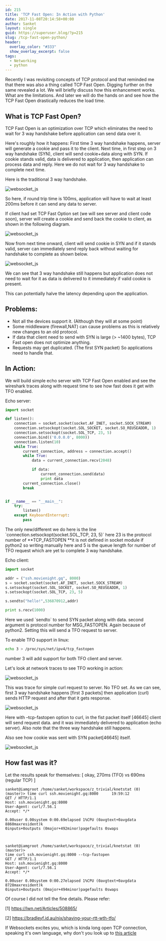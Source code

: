 ```yaml
---
id: 215
title: 'TCP Fast Open: In Action with Python'
date: 2017-11-08T20:14:58+00:00
author: Sanket
layout: single
guid: https://superuser.blog/?p=215
slug: /tcp-fast-open-python/
header:
  overlay_color: "#333"
  show_overlay_excerpt: false
tags:
  - Networking
  - python
---
```

Recently I was revisiting concepts of TCP protocol and that reminded me that there was also a thing called TCP Fast Open. Digging further on the same revealed a lot. We will briefly discuss how this enhancement works. What are the limitations. And later we will do the hands on and see how the TCP Fast Open drastically reduces the load time.

## What is TCP Fast Open?

TCP Fast Open is an optimization over TCP which eliminates the need to wait for 3 way handshake before application can send data over it.

Here's roughly how it happens: First time 3 way handshake happens, server will generate a cookie and pass it to the client. Next time, in first step on 3 way handshake (SYN), client will send cookie+data along with SYN. If cookie stands valid, data is delivered to application, then application can process data and reply. Here we do not wait for 3 way handshake to complete next time.

Here is the traditional 3 way handshake. 

![websocket_js](/wp-content/uploads/2017/11/3whs.png)


So here, if round trip time is 100ms, application will have to wait at least 200ms before it can send any data to server.

If client had set TCP Fast Option set (we will see server and client code soon), server will create a cookie and send back the cookie to client, as shown in the following diagram.


![websocket_js](/wp-content/uploads/2017/11/foc_creation.png)


Now from next time onward, client will send cookie in SYN and if it stands valid, server can immediately send reply back without waiting for handshake to complete as shown below.

![websocket_js](/wp-content/uploads/2017/11/foc_use.png)

We can see that 3 way handshake still happens but application does not need to wait for it as data is delivered to it immediately if valid cookie is present.

This can potentially halve the latency depending upon the application.

## Problems:

  * Not all the devices support it. (Although they will at some point)
  * Some middleware (firewall,NAT) can cause problems as this is relatively new changes to an old protocol.
  * If data that client need to send with SYN is large (> ~1400 bytes), TCP Fast open does not optimize anything.
  * Requests may get duplicated. (The first SYN packet) So applications need to handle that.

## In Action:

We will build simple echo server with TCP Fast Open enabled and see the wireshark traces along with request time to see how fast does it get with TFO enabled.

Echo server:

```python
import socket

def listen():
    connection = socket.socket(socket.AF_INET, socket.SOCK_STREAM)
    connection.setsockopt(socket.SOL_SOCKET, socket.SO_REUSEADDR, 1)
    connection.setsockopt(socket.SOL_TCP, 23, 5)
    connection.bind(('0.0.0.0', 8000))
    connection.listen(10)
    while True:
        current_connection, address = connection.accept()
        while True:
            data = current_connection.recv(2048)

            if data:
                current_connection.send(data)
                print data
	    current_connection.close()
	    break


if __name__ == "__main__":
    try:
        listen()
    except KeyboardInterrupt:
        pass
```

The only new/different we do here is the line \`connection.setsockopt(socket.SOL_TCP, 23, 5)\` here 23 is the protocol number of **TCP_FASTOPEN **it is not defined in socket module if python2 so writing manually here and 5 is the queue length for number of TFO request which are yet to complete 3 way handshake.

Echo client:

```python
import socket

addr = ("ssh.movienight.gq", 8000)
s = socket.socket(socket.AF_INET, socket.SOCK_STREAM)
s.setsockopt(socket.SOL_SOCKET, socket.SO_REUSEADDR, 1)
s.setsockopt(socket.SOL_TCP, 23, 5)

s.sendto("hello!",536870912,addr)

print s.recv(1000)
```

Here we used \`sendto\` to send SYN packet along with data. second argument is protocol number for MSG_FASTOPEN. Again because of python2. Setting this will send a TFO request to server.

To enable TFO support in linux:

```bash
echo 3 > /proc/sys/net/ipv4/tcp_fastopen
```

number 3 will add support for both TFO client and server.

Let's look at network traces to see TFO working in action:

![websocket_js](/wp-content/uploads/2017/11/normal_3way-768x73.png)

This was trace for simple curl request to server. No TFO set. As we can see, first 3 way handshake happens [first 3 packets] then application (curl) sends HTTP request and after that it gets response.


![websocket_js](/wp-content/uploads/2017/11/tfo_curl-768x207.png)

Here with &#8211;tcp-fastopen option to curl, in the fist packet itself [46645] client will send request data. and it was immediately delivered to application (echo server). Also note that the three way handshake still happens.

Also see how cookie was sent with SYN packet[46645] itself.

![websocket_js](/wp-content/uploads/2017/11/cookie_tfo-768x213.png)

## How fast was it?

Let the results speak for themselves: [ okay, 270ms (TFO) vs 690ms (regular TCP) ]

```shell
sanket@iamgroot /home/sanket/workspace/z_trivial/knetstat (0)  (master)> time curl ssh.movienight.gq:8000      19:59:12
GET / HTTP/1.1
Host: ssh.movienight.gq:8000
User-Agent: curl/7.56.1
Accept: */*

0.00user 0.00system 0:00.69elapsed 1%CPU (0avgtext+0avgdata 8860maxresident)k
0inputs+0outputs (0major+492minor)pagefaults 0swaps



sanket@iamgroot /home/sanket/workspace/z_trivial/knetstat (0)  (master)> 
time curl ssh.movienight.gq:8000 --tcp-fastopen
GET / HTTP/1.1
Host: ssh.movienight.gq:8000
User-Agent: curl/7.56.1
Accept: */*

0.00user 0.00system 0:00.27elapsed 1%CPU (0avgtext+0avgdata 8728maxresident)k
0inputs+0outputs (0major+494minor)pagefaults 0swaps
```


Of course I did not tell the fine details. Please refer:

[1] <a href="https://lwn.net/Articles/508865/" target="_blank" rel="noopener">https://lwn.net/Articles/508865/</a>

[2] <a href="https://bradleyf.id.au/nix/shaving-your-rtt-wth-tfo/" target="_blank" rel="noopener">https://bradleyf.id.au/nix/shaving-your-rtt-wth-tfo/</a>

If Websockets excites you, which is kinda long open TCP connection, speaking it's own language, why don't you look up to <a href="https://superuser.blog/websocket-server-python/" target="_blank" rel="noopener">this article</a>